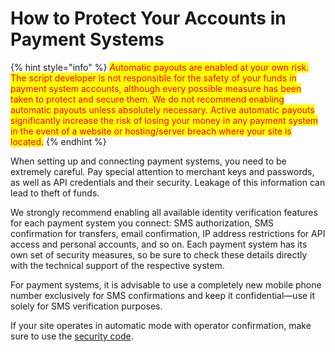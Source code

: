 # How to Protect Your Accounts in Payment Systems

{% hint style="info" %}
_<mark style="color:red;">A</mark>_<mark style="color:red;">utomatic payouts are enabled at your own risk. The script developer is not responsible for the safety of your funds in payment system accounts, although every possible measure has been taken to protect and secure them. We do not recommend enabling automatic payouts unless absolutely necessary. Active automatic payouts significantly increase the risk of losing your money in any payment system in the event of a website or hosting/server breach where your site is located.</mark>
{% endhint %}

When setting up and connecting payment systems, you need to be extremely careful. Pay special attention to merchant keys and passwords, as well as API credentials and their security. Leakage of this information can lead to theft of funds.

We strongly recommend enabling all available identity verification features for each payment system you connect: SMS authorization, SMS confirmation for transfers, email confirmation, IP address restrictions for API access and personal accounts, and so on. Each payment system has its own set of security measures, so be sure to check these details directly with the technical support of the respective system.

For payment systems, it is advisable to use a completely new mobile phone number exclusively for SMS confirmations and keep it confidential—use it solely for SMS verification purposes.

If your site operates in automatic mode with operator confirmation, make sure to use the [security code](https://premium.gitbook.io/rukovodstvo-polzovatelya/navigaciya/nastroiki/kod-bezopasnosti).